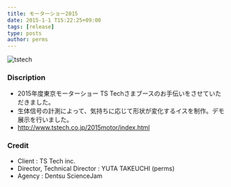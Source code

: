 ```yaml
---
title: モーターショー2015
date: 2015-1-1 T15:22:25+09:00
tags: [release]
type: posts
author: perms
---
```


![tstech](http://www.tstech.co.jp/2015motor/boothreport/img/hd_boothreport@2x.jpg "tstech")

### Discription
- 2015年度東京モーターショー TS Techさまブースのお手伝いをさせていただきました。
- 生体信号の計測によって、気持ちに応じて形状が変化するイスを制作。デモ展示を行いました。
- http://www.tstech.co.jp/2015motor/index.html
<!-- ### Award
- WIRED CREATIVE HACK AWARD BEST PRESENTATION (2014) -->

### Credit
- Client : TS Tech inc.
- Director, Technical Director : YUTA TAKEUCHI (perms)
- Agency : Dentsu ScienceJam

<!-- ### Demo Movie
<iframe src="https://player.vimeo.com/video/83606253" width="720" height="405" frameborder="0" webkitallowfullscreen mozallowfullscreen allowfullscreen></iframe> -->
